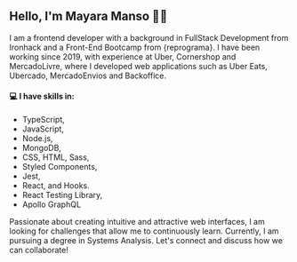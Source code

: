 ## Hello, I'm Mayara Manso  ✌🏼


I am a frontend developer with a background in FullStack Development from Ironhack and a Front-End Bootcamp from {reprograma}. I have been working since 2019, with experience at Uber, Cornershop and MercadoLivre, where I developed web applications such as Uber Eats, Ubercado, MercadoEnvios and Backoffice.

 #### 💻    I have skills in: 
- TypeScript,
- JavaScript,
-  Node.js,
-  MongoDB,
-  CSS, HTML, Sass,
-   Styled Components,
-  Jest,
-    React, and Hooks. 
-    React Testing Library,
-    Apollo GraphQL

Passionate about creating intuitive and attractive web interfaces, I am looking for challenges that allow me to continuously learn. Currently, I am pursuing a degree in Systems Analysis. Let's connect and discuss how we can collaborate!

[<img alt="" src="https://img.shields.io/badge/my%20old%20github-black?style=for-the-badge&logo=github"/>](https://github.com/myrmanso) <br>
[<img alt="" src="https://img.shields.io/badge/%20linkedIn-blue?style=for-the-badge&logo=linkedin"/>](https://github.com/myrmanso) <br>


<!---
maymanso/maymanso is a ✨ special ✨ repository because its `README.md` (this file) appears on your GitHub profile.
You can click the Preview link to take a look at your changes.
--->
